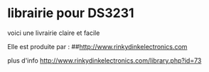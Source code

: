 # librairie pour DS3231

voici une livrairie claire et facile 

Elle est produite par :
##http://www.rinkydinkelectronics.com

plus d'info 
http://www.rinkydinkelectronics.com/library.php?id=73

